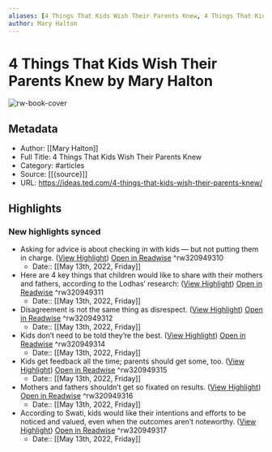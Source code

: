 ```yaml
---
aliases: [4 Things That Kids Wish Their Parents Knew, 4 Things That Kids Wish Their Parents Knew]
author: Mary Halton
---
```

# 4 Things That Kids Wish Their Parents Knew by Mary Halton

![rw-book-cover](https://ideas.ted.com/wp-content/uploads/sites/3/2019/05/web_ready_teachparents_rosewong.jpg)

## Metadata
- Author: [[Mary Halton]]
- Full Title: 4 Things That Kids Wish Their Parents Knew
- Category: #articles
- Source: [[{source}]]
- URL: https://ideas.ted.com/4-things-that-kids-wish-their-parents-knew/

## Highlights
### New highlights synced
- Asking for advice is about checking in with kids — but not putting them in charge. ([View Highlight](https://read.readwise.io/read/01g2tywmpwztjm6xn3qk9mgn9k)) [Open in Readwise](https://readwise.io/open/320949310) ^rw320949310
    - Date:: [[May 13th, 2022, Friday]]
- Here are 4 key things that children would like to share with their mothers and fathers, according to the Lodhas’ research: ([View Highlight](https://read.readwise.io/read/01g2tyx9490aex08ayfxwjnxcv)) [Open in Readwise](https://readwise.io/open/320949311) ^rw320949311
    - Date:: [[May 13th, 2022, Friday]]
- Disagreement is not the same thing as disrespect. ([View Highlight](https://read.readwise.io/read/01g2tyxd0qqgap7189zdjz2sqx)) [Open in Readwise](https://readwise.io/open/320949312) ^rw320949312
    - Date:: [[May 13th, 2022, Friday]]
- Kids don’t need to be told they’re the best. ([View Highlight](https://read.readwise.io/read/01g2tz139j3c7esk6nyexk0mp1)) [Open in Readwise](https://readwise.io/open/320949314) ^rw320949314
    - Date:: [[May 13th, 2022, Friday]]
- Kids get feedback all the time; parents should get some, too. ([View Highlight](https://read.readwise.io/read/01g2tz1n609b0aqejapwjwem7m)) [Open in Readwise](https://readwise.io/open/320949315) ^rw320949315
    - Date:: [[May 13th, 2022, Friday]]
- Mothers and fathers shouldn’t get so fixated on results. ([View Highlight](https://read.readwise.io/read/01g2tz2ehnpke9c5yp84cny772)) [Open in Readwise](https://readwise.io/open/320949316) ^rw320949316
    - Date:: [[May 13th, 2022, Friday]]
- According to Swati, kids would like their intentions and efforts to be noticed and valued, even when the outcomes aren’t noteworthy. ([View Highlight](https://read.readwise.io/read/01g2tz3pj0ctav7aamdwxztj65)) [Open in Readwise](https://readwise.io/open/320949317) ^rw320949317
    - Date:: [[May 13th, 2022, Friday]]
